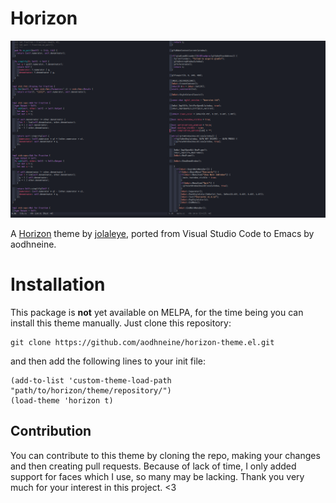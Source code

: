 # Horizon
![such-an-awesome-theme](./screenshots/screenshot-2.png)

A [Horizon](https://horizontheme.netlify.com) theme by [jolaleye](https://github.com/jolaleye), ported from Visual Studio Code to Emacs by aodhneine.

# Installation
This package is **not** yet available on MELPA, for the time being you can install this theme manually. Just clone this repository:
``` shell
git clone https://github.com/aodhneine/horizon-theme.el.git
```
and then add the following lines to your init file:
``` emacs-lisp
(add-to-list 'custom-theme-load-path "path/to/horizon/theme/repository/")
(load-theme 'horizon t)
```

## Contribution
You can contribute to this theme by cloning the repo, making your changes and then creating pull requests. Because of lack of time, I only added support for faces which I use, so many may be lacking. Thank you very much for your interest in this project. <3
